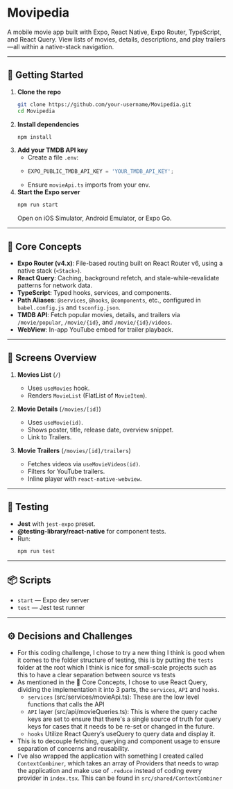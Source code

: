 # Movipedia
A mobile movie app built with Expo, React Native, Expo Router, TypeScript, and React Query. View lists of movies, details, descriptions, and play trailers—all within a native-stack navigation.

---

## 🚀 Getting Started
1. **Clone the repo**
   ```bash
   git clone https://github.com/your-username/Movipedia.git
   cd Movipedia
   ```
2. **Install dependencies**
   ```bash
   npm install
   ```
3. **Add your TMDB API key**
   - Create a file `.env`:
   - 
     ```js
     EXPO_PUBLIC_TMDB_API_KEY = 'YOUR_TMDB_API_KEY';
     ```
   - Ensure `movieApi.ts` imports from your env.
4. **Start the Expo server**
   ```bash
   npm run start
   ```
   Open on iOS Simulator, Android Emulator, or Expo Go.

---

## 🧱 Core Concepts
- **Expo Router (v4.x)**: File-based routing built on React Router v6, using a native stack (`<Stack>`).
- **React Query**: Caching, background refetch, and stale-while-revalidate patterns for network data.
- **TypeScript**: Typed hooks, services, and components.
- **Path Aliases**: `@services`, `@hooks`, `@components`, etc., configured in `babel.config.js` and `tsconfig.json`.
- **TMDB API**: Fetch popular movies, details, and trailers via `/movie/popular`, `/movie/{id}`, and `/movie/{id}/videos`.
- **WebView**: In-app YouTube embed for trailer playback.

---

## 📱 Screens Overview
1. **Movies List** (`/`)  
   - Uses `useMovies` hook.  
   - Renders `MovieList` (FlatList of `MovieItem`).

2. **Movie Details** (`/movies/[id]`)  
   - Uses `useMovie(id)`.  
   - Shows poster, title, release date, overview snippet.  
   - Link to Trailers.

3. **Movie Trailers** (`/movies/[id]/trailers`)  
   - Fetches videos via `useMovieVideos(id)`.  
   - Filters for YouTube trailers.  
   - Inline player with `react-native-webview`.

---

## 🧪 Testing
- **Jest** with `jest-expo` preset.  
- **@testing-library/react-native** for component tests.  
- Run:
  ```bash
  npm run test
  ```

---

## 📦 Scripts
- `start` — Expo dev server
- `test` — Jest test runner

---

## ⚙️ Decisions and Challenges
- For this coding challenge, I chose to try a new thing I think is good when it comes to the folder structure of testing, this is by putting the `tests` folder at the root which I think is nice for small-scale projects such as this to have a clear separation between source vs tests
- As mentioned in the 🧱 Core Concepts, I chose to use React Query, dividing the implementation it into 3 parts, the `services`, `API` and `hooks`. 
  - `services` (src/services/movieApi.ts): These are the low level functions that calls the API 
  - `API` layer (src/api/movieQueries.ts): This is where the query cache keys are set to ensure that there's a single source of truth for query keys for cases that it needs to be re-set or changed in the future.
  - `hooks` Utilize React Query’s useQuery to query data and display it.
- This is to decouple fetching, querying and component usage to ensure separation of concerns and reusability.
- I've also wrapped the application with something I created called `ContextCombiner`, which takes an array of Providers that needs to wrap the application and make use of `.reduce` instead of coding every provider in `index.tsx`. This can be found in `src/shared/ContextCombiner`
